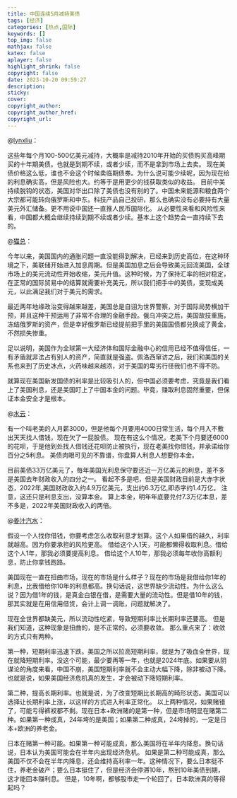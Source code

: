 ```yaml
---
title: 中国连续5月减持美债
tags: [经济]
categories: [热点,国际]
keywords: []
top_img: false
mathjax: false
katex: false
aplayer: false
highlight_shrink: false
copyright: false
date: 2023-10-20 09:59:27
description:
sticky:
cover:
copyright_author:
copyright_author_href:
copyright_url:
---
```


@[lynxliu](https://www.zhihu.com/question/626784783/answer/3256745339)：

这些年每个月100-500亿美元减持，大概率是减持2010年开始的买债购买高峰期买的十年期美债。也就是到期不续，或者少续，而不是拿到市场上去卖。
现在美债价格这么低，谁也不会这个时候卖临期债券。为什么说可能少续呢，因为现在给的利息确实高，但是风险也大。约等于是用更少的钱获取类似的收益。
目前中美持续脱钩的状态，美国对华出口除了美债也没有别的了。中国未来能源和粮食两个大宗都可能转向俄罗斯和中东。科技产品自己投研，那么也确实没有必要持有大量美元外汇储备。更不用说中国还一直推人民币国际化。
从必要性来看和风险性来看，中国都大概会继续持续到期不续或者少续。基本上这个趋势会一直持续下去的。

@[猫总](https://www.zhihu.com/question/626784783/answer/3255818792)：

今年以来，美国国内的通胀问题一直没能得到解决，已经来到历史高位，在这种环境之下，美联储开始进入加息周期。但是美国加息之后会导致美元回流美国，全球市场上的美元流动性开始收缩，美元升值。这种时候，为了保持汇率的相对稳定，在正常的国际贸易中的结算就需要补充美元，所以我们把手中的美债，变现成美元，以此满足我们对于美元的需求。

最近两年地缘政治变得越来越差，美国总是自诩为世界警察，对于国际局势横加干预，并且这种干预运用了非常不合理的金融手段。俄乌冲突之后，美国故技重施，冻结俄罗斯的资产，但是幸好俄罗斯已经提前把手里的美国国债都兑换成了黄金，不然损失惨重。

足以说明，美国作为全球第一大经济体和国际金融中心的信用已经不值得信任，一有矛盾就非法占有别人的资产，简直就是强盗。佩洛西窜访之后，我们和美国的关系也来到了历史冰点，火药味越来越浓，对于美国的卑劣行径我们也不得不防。

就算现在美国新发国债的利率是比较吸引人的，但中国必须要考虑，究竟是我们看上了美国利息，还是美国盯上了中国本金的问题。毕竟，赚取利息固然重要，但保证本金安全才是根本。

@[水云](https://www.zhihu.com/question/626784783/answer/3256710232)：

有一个叫老美的人月薪3000，但是他每个月要用4000日常生活，每个月入不敷出天天找人借钱，现在欠了一屁股债。
现在有这么个情况，老美下个月要还6000的花呗，于是他到处找人借钱还花呗防止被执行，现在老美找你借钱，并承诺给你百分之5利息。
美债肉眼可见的不靠谱，你盘算人利息人想要你本金。

目前美债33万亿美元了，每年美国光利息保守要还近一万亿美元的利息，差不多是美国去年财政收入的四分之一。
看起不多是吧，但是美国财政目前是大赤字状态，2022年,美国财政收入约4.9万亿美元，支出约6.3万亿,即赤字约1.4万亿。
注意，这还只是利息支出，没算本金。
算上本金，明年年底要兑付7.3万亿本息，差不多是，2022年美国财政收入的两倍。

@[姜汁汽水](https://www.zhihu.com/question/626784783/answer/3256818556)：

假设一个人找你借钱，你要考虑怎么收取利息才划算。这个人如果借的越久，利率就越高。因为你要承担的风险更高。
借给这个人1天，可能都懒得收取利息。借给这个人1年，那我必须要提高利息。
借给这个人10年，那我必须每年收你高额利息，防止你拿钱跑路。

美国现在一直在扭曲市场，现在的市场是什么样子？现在的市场是我借给你1年的利息，比我借给你10年的利息都高。换句话说，这世界缺少流动性。为什么这么说？因为借1年的钱，是真金白银在借，是需要大量的流动性。但是借10年的钱，那其实就是在用信用借贷，会计上调一调账，问题就解决了。

现在全世界都缺美元，所以流动性吃紧，导致短期利率比长期利率还要高。
但是我们知道，这种现象是扭曲的，是不正常的。必须要收敛。
那么重点来了：收敛的方式只有两种。

第一种，短期利率迅速下跌。美国之所以拉高短期利率，就是为了吸血全世界，现在就降短期利率。没这个可能，最少要再等一年，也就是2024年底。如果要从阴谋论的角度来看，中国不崩，美国短期利率就不会主动大幅下降，除非被动下降。也就是说，如果美国经济危机真的发生，才会被动下降短期利率。

第二种，提高长期利率。也就是说，为了改变短期比长期高的畸形状态。美国可以选择让长期利率上涨，以这样的方式进入利率正常化。
以上两种情况，如果赌错了，可能亏得裤衩都不剩。现在日本+欧洲赌的是第一种，但是市场明显在赌第二种。如果第一种成真，24年垮的是美国；如果第二种成真，24垮掉的，一定是日本+欧洲的养老金。

日本在赌第一种可能。如果第一种可能成真，那么美国将在半年内降息。换句话说，日本认为美国可能会在半年内出现经济危机。
如果是第二种可能成真，那么美国不仅不会在半年内降息，还会维持高利率一年。这种情况下，要么日本挺不住，养老金破产；要么日本挺住了，但是经济会停滞10年，熬到10年美债到期，这才能回本赚利息。
但是，10年啊，都够股市走一个轮回了。日本欧洲真的等得起吗？

